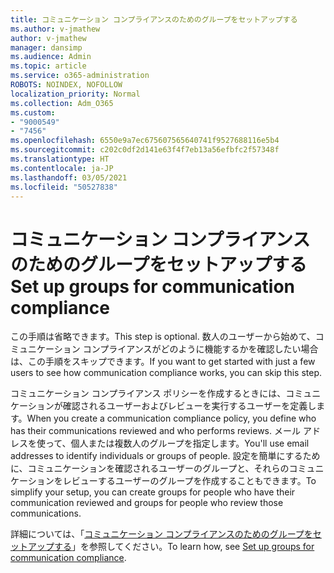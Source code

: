 ```yaml
---
title: コミュニケーション コンプライアンスのためのグループをセットアップする
ms.author: v-jmathew
author: v-jmathew
manager: dansimp
ms.audience: Admin
ms.topic: article
ms.service: o365-administration
ROBOTS: NOINDEX, NOFOLLOW
localization_priority: Normal
ms.collection: Adm_O365
ms.custom:
- "9000549"
- "7456"
ms.openlocfilehash: 6550e9a7ec675607565640741f9527688116e5b4
ms.sourcegitcommit: c202c0df2d141e63f4f7eb13a56efbfc2f57348f
ms.translationtype: HT
ms.contentlocale: ja-JP
ms.lasthandoff: 03/05/2021
ms.locfileid: "50527838"
---
```

# <a name="set-up-groups-for-communication-compliance"></a><span data-ttu-id="570b8-102">コミュニケーション コンプライアンスのためのグループをセットアップする</span><span class="sxs-lookup"><span data-stu-id="570b8-102">Set up groups for communication compliance</span></span>

<span data-ttu-id="570b8-103">この手順は省略できます。</span><span class="sxs-lookup"><span data-stu-id="570b8-103">This step is optional.</span></span> <span data-ttu-id="570b8-104">数人のユーザーから始めて、コミュニケーション コンプライアンスがどのように機能するかを確認したい場合は、この手順をスキップできます。</span><span class="sxs-lookup"><span data-stu-id="570b8-104">If you want to get started with just a few users to see how communication compliance works, you can skip this step.</span></span>  
  
<span data-ttu-id="570b8-105">コミュニケーション コンプライアンス ポリシーを作成するときには、コミュニケーションが確認されるユーザーおよびレビューを実行するユーザーを定義します。</span><span class="sxs-lookup"><span data-stu-id="570b8-105">When you create a communication compliance policy, you define who has their communications reviewed and who performs reviews.</span></span> <span data-ttu-id="570b8-106">メール アドレスを使って、個人または複数人のグループを指定します。</span><span class="sxs-lookup"><span data-stu-id="570b8-106">You'll use email addresses to identify individuals or groups of people.</span></span> <span data-ttu-id="570b8-107">設定を簡単にするために、コミュニケーションを確認されるユーザーのグループと、それらのコミュニケーションをレビューするユーザーのグループを作成することもできます。</span><span class="sxs-lookup"><span data-stu-id="570b8-107">To simplify your setup, you can create groups for people who have their communication reviewed and groups for people who review those communications.</span></span>  
  
<span data-ttu-id="570b8-108">詳細については、「[コミュニケーション コンプライアンスのためのグループをセットアップする](https://go.microsoft.com/fwlink/?linkid=2129594)」を参照してください。</span><span class="sxs-lookup"><span data-stu-id="570b8-108">To learn how, see [Set up groups for communication compliance](https://go.microsoft.com/fwlink/?linkid=2129594).</span></span>
